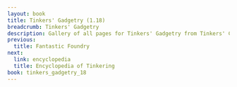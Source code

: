 ```yaml
---
layout: book
title: Tinkers' Gadgetry (1.18)
breadcrumb: Tinkers' Gadgetry
description: Gallery of all pages for Tinkers' Gadgetry from Tinkers' Construct in Minecraft 1.18.2.
previous:
  title: Fantastic Foundry
next:
  link: encyclopedia
  title: Encyclopedia of Tinkering
book: tinkers_gadgetry_18
---
```

